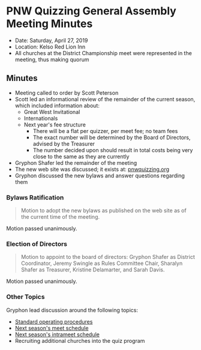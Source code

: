 # PNW Quizzing General Assembly Meeting Minutes

- Date: Saturday, April 27, 2019
- Location: Kelso Red Lion Inn
- All churches at the District Championship meet were represented in the meeting, thus making quorum

## Minutes

- Meeting called to order by Scott Peterson
- Scott led an informational review of the remainder of the current season, which included information about:
    - Great West Invitational
    - Internationals
    - Next year's fee structure
        - There will be a flat per quizzer, per meet fee; no team fees
        - The exact number will be determined by the Board of Directors, advised by the Treasurer
        - The number decided upon should result in total costs being very close to the same as they are currently
- Gryphon Shafer led the remainder of the meeting
- The new web site was discussed; it exists at: [pnwquizzing.org](https://pnwquizzing.org)
- Gryphon discussed the new bylaws and answer questions regarding them

### Bylaws Ratification

> Motion to adopt the new bylaws as published on the web site as of the current
> time of the meeting.

Motion passed unanimously.

### Election of Directors

> Motion to appoint to the board of directors: Gryphon Shafer as District
> Coordinator, Jeremy Swingle as Rules Committee Chair, Sharalyn Shafer as
> Treasurer, Kristine Delamarter, and Sarah Davis.

Motion passed unanimously.

### Other Topics

Gryphon lead discussion around the following topics:

- [Standard operating procedures](../SOPs.md)
- [Next season's meet schedule](/2019-2020_season/meet_schedule.md)
- [Next season's intrameet schedule](/2019-2020_season/intrameet_schedule.md)
- Recruiting additional churches into the quiz program

